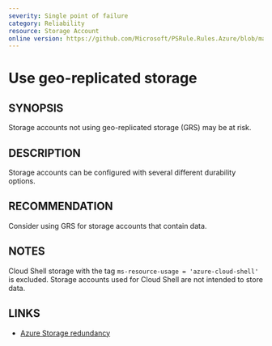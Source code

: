 ```yaml
---
severity: Single point of failure
category: Reliability
resource: Storage Account
online version: https://github.com/Microsoft/PSRule.Rules.Azure/blob/main/docs/rules/en/Azure.Storage.UseReplication.md
---
```


# Use geo-replicated storage

## SYNOPSIS

Storage accounts not using geo-replicated storage (GRS) may be at risk.

## DESCRIPTION

Storage accounts can be configured with several different durability options.

## RECOMMENDATION

Consider using GRS for storage accounts that contain data.

## NOTES

Cloud Shell storage with the tag `ms-resource-usage = 'azure-cloud-shell'` is excluded.
Storage accounts used for Cloud Shell are not intended to store data.

## LINKS

- [Azure Storage redundancy](https://docs.microsoft.com/en-us/azure/storage/common/storage-redundancy)
